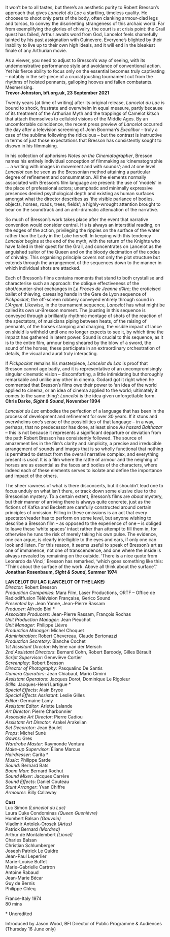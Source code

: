 
It won’t be to all tastes, but there’s an aesthetic purity to Robert Bresson’s approach that gives _Lancelot du Lac_ a startling, timeless quality. He chooses to shoot only parts of the body, often clanking armour-clad legs and torsos, to convey the disorienting strangeness of this archaic world. Far from exemplifying the glories of chivalry, the court is at crisis point: the Grail quest has failed, Arthur awaits word from God, Lancelot feels shamefully tainted by his past assignation with Guinevere. Everyone’s blighted by their inability to live up to their own high ideals, and it will end in the bleakest finale of any Arthurian movie.

As a viewer, you need to adjust to Bresson’s way of seeing, with its undemonstrative performance style and avoidance of conventional action. Yet his fierce ability to focus only on the essential becomes truly captivating – notably in the set-piece of a crucial jousting tournament cut from the rhythms of hoisted pennants, galloping hooves and fallen combatants. Mesmerising.  
**Trevor Johnston, bfi.org.uk, 23 September 2021**  

Twenty years [at time of writing] after its original release, _Lancelot du Lac_ is bound to shock, frustrate and overwhelm in equal measure, partly because of its treatment of the Arthurian Myth and the trappings of Camelot kitsch that attach themselves to celluloid visions of the Middle Ages. By an uncomfortable coincidence, the recent press preview of _Lancelot_ occurred the day after a television screening of John Boorman’s _Excalibur_ – truly a case of the sublime following the ridiculous ­– but the contrast is instructive in terms of just those expectations that Bresson has consistently sought to disown in his filmmaking.

In his collection of aphorisms _Notes on the Cinematographer_, Bresson names his entirely individual conception of filmmaking as ‘cinematographie ... a writing with images in movement and with sounds’; and at one level _Lancelot_ can be seen as the Bressonian method attaining a particular degree of refinement and consummation. All the elements normally associated with Bresson’s film language are present: the use of ‘models’ in the place of professional actors; unemphatic and minimally expressive presences denied psychological depth and existing as human surfaces amongst what the director describes as ‘the visible parlance of bodies, objects, horses, roads, trees, fields’; a highly-wrought attention brought to bear on the soundtrack and an anti-dramatic attenuation of the narrative.

So much of Bresson’s work takes place after the event that narrative convention would consider central. His is always an interstitial reading, on the edges of the action, privileging the ripples on the surface of the water rather than the Lady in the Lake herself. In keeping with this tendency _Lancelot_ begins at the end of the myth, with the return of the Knights who have failed in their quest for the Grail, and concentrates on Lancelot as the anguished suitor of the Queen and on the bloody decimation of the codes of chivalry. This organising principle covers not only the plot structure but extends through the arrangement of the sequences down to the manner in which individual shots are attacked.

Each of Bresson’s films contains moments that stand to both crystallise and characterise such an approach: the oblique effectiveness of the shot/counter-shot exchanges in _Le Proces de Jeanne d’Arc_; the eroticised ballet of thieving, caressing hands in the Gare de Lyon sequence of _Pickpocket_; the off-screen robbery conveyed entirely through sound in _L’Argent_. Likewise, in the tournament sequence, _Lancelot_ has what might be called its own ur-Bresson moment. The jousting in this sequence is conveyed through a brilliantly rhythmic montage of shots of the reaction of the spectators, of musicians piping between heats, of the raising of pennants, of the horses stamping and charging, the visible impact of lance on shield is withheld until one no longer expects to see it, by which time the impact has gathered in latent power. Sound is crucial to this sequence, as it is to the entire film, armour being sheared by the blow of a sword, the sound of the horses; these participate in an extraordinary orchestration of details, the visual and aural truly interacting.

If _Pickpocket_ remains his masterpiece, _Lancelot du Lac_ is proof that Bresson cannot age badly, and it is representative of an uncompromisingly singular cinematic vision – discomforting, a little intimidating but thoroughly remarkable and unlike any other in cinema. Godard got it right when he commented that Bresson’s films owe their power to ‘an idea of the world applied to cinema, or an idea of cinema applied to the world; ultimately it comes to the same thing’: _Lancelot_ is the idea given unforgettable form.  
**Chris Darke, _Sight & Sound_, November 1994**  

_Lancelot du Lac_ embodies the perfection of a language that has been in the process of development and refinement for over 30 years. If it stuns and overwhelms one’s sense of the possibilities of that language – in a way, perhaps, that no predecessor has done, at least since _Au hasard Balthazar_ – this is not because it represents a significant departure or deviation from the path Robert Bresson has consistently followed. The source of amazement lies in the film’s clarity and simplicity, a precise and irreducible arrangement of sounds and images that is so wholly functional that nothing is permitted to detract from the overall narrative complex, and everything present is _used_. It is a film where the rattle of armour and the neighing of horses are as essential as the faces and bodies of the characters, where indeed each of these elements serves to isolate and define the importance and impact of the others.

The sheer rawness of what is there disconcerts, but it shouldn’t lead one to focus unduly on what isn’t there, or track down some elusive clue to the Bressonian mystery. To a certain extent, Bresson’s films are _about_ mystery, but their manner of arriving there is always quite concrete, just as the fictions of Kafka and Beckett are carefully constructed around certain principles of omission. Filling in these omissions is an act that every spectator/reader has to perform on some level, but anyone wishing to describe a Bresson film – as opposed to the experience of one – is obliged to leave these ‘white spaces’ intact rather than attempt to fill them in, for otherwise he runs the risk of merely taking his own pulse. The evidence, one can argue, is clearly intelligible to the eyes and ears, if only one can look and listen. For this reason, it seems useful to speak of Bresson’s art as one of immanence, not one of transcendence, and one where the inside is always revealed by remaining on the outside. ‘There is a nice quote from Leonardo da Vinci,’ Bresson has remarked, ‘which goes something like this: “Think about the surface of the work. Above all think about the surface”.’  
**Jonathan Rosenbaum, _Sight & Sound_, Summer 1974**  

**LANCELOT DU LAC (LANCELOT OF THE LAKE)**  
_Director_: Robert Bresson  
_Production Companies_: Mara Film, Laser Productions, ORTF – Office de Radiodiffusion Télévision Française, Gerico Sound  
_Presented by_: Jean Yanne, Jean-Pierre Rassam  
_Producer_: Alfredo Bini *  
_Associate Producers_: Jean-Pierre Rassam, François Rochas  
_Unit Production Manager_: Jean Pieuchot  
_Unit Manager_: Philippe Lièvre  
_Production Manager_: Michel Choquet  
_Administration_: Robert Chevereau, Claude Bertonazzi  
_Production Secretary_: Blanche Cochet  
_1st Assistant Director_: Mylène van der Mersch  
_2nd Assistant Directors_: Bernard Cohn, Robert Baroody, Gilles Bérault  
_Script Supervisor_: Geneviève Cortier  
_Screenplay_: Robert Bresson  
_Director of Photography_: Pasqualino De Santis  
_Camera Operators_: Jean Chiabaut, Mario Cimini  
_Assistant Operators_: Jacques Dorot, Dominique Le Rigoleur  
_Stills_: Jacques-Henri Lartigue *  
_Special Effects_: Alain Bryce  
_Special Effects Assistant_: Leslie Gilles  
_Editor_: Germaine Lamy  
_Assistant Editor_: Arlette Lalande  
_Art Director_: Pierre Charbonnier  
_Associate Art Director_: Pierre Cadiou  
_Assistant Art Director_: Arakel Arakelian  
_Set Decorator_: Jean Boulet  
_Props_: Michel Suné  
_Gowns_: Gres  
_Wardrobe Master_: Raymonde Ventura  
_Make-up Supervisor_: Éliane Marcus  
_Hairdresser_: Carita *  
_Music_: Philippe Sarde  
_Sound_: Bernard Bats  
_Boom Man_: Bernard Rochut  
_Sound Mixer_: Jacques Carrère  
_Sound Effects_: Daniel Couteau  
_Stunt Arranger_: Yvan Chiffre  
_Armourer_: Billy Callaway  

**Cast**  
Luc Simon _(Lancelot du Lac)_  
Laura Duke Condominas _(Queen Guenièvre)_  
Humbert Balsan _(Gauvain)_  
Vladimir Antolek-Orosek _(Artus)_  
Patrick Bernard _(Mordred)_  
Arthur de Montalembert _(Lionel)_  
Charles Balsan  
Christian Schlumberger  
Joseph Patrick Le Quidre  
Jean-Paul Leperlier  
Marie-Louise Buffet  
Marie-Gabrielle Cartron  
Antoine Rabaud  
Jean-Marie Bécar  
Guy de Bernis  
Philippe Chleq  

France-Italy 1974  
80 mins  

\* Uncredited  

Introduced by Jason Wood, BFI Director of Public Programme & Audiences (Thursday 16 June only)
<!--stackedit_data:
eyJoaXN0b3J5IjpbLTk5MTQyNzA5LC0xNDQxNTA1MzkyXX0=
-->